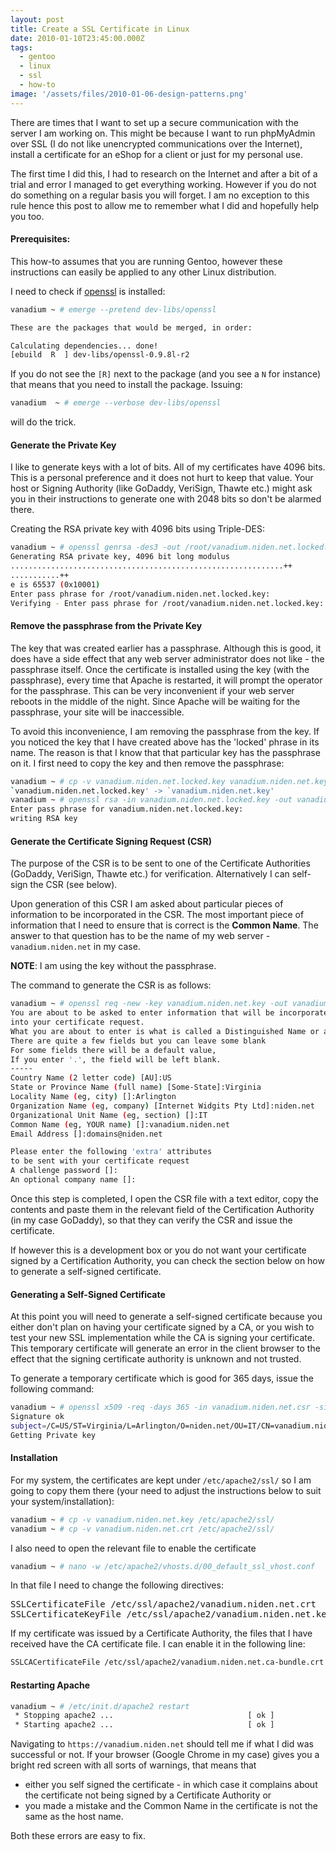 ```yaml
---
layout: post
title: Create a SSL Certificate in Linux
date: 2010-01-10T23:45:00.000Z
tags:
  - gentoo
  - linux
  - ssl
  - how-to
image: '/assets/files/2010-01-06-design-patterns.png'
---
```

There are times that I want to set up a secure communication with the server I am working on. This might be because I want to run phpMyAdmin over SSL (I do not like unencrypted communications over the Internet), install a certificate for an eShop for a client or just for my personal use.

The first time I did this, I had to research on the Internet and after a bit of a trial and error I managed to get everything working. However if you do not do something on a regular basis you will forget. I am no exception to this rule hence this post to allow me to remember what I did and hopefully help you too.

#### Prerequisites:

This how-to assumes that you are running Gentoo, however these instructions can easily be applied to any other Linux distribution.

I need to check if [openssl](https://www.openssl.org/) is installed:

```sh
vanadium ~ # emerge --pretend dev-libs/openssl

These are the packages that would be merged, in order:

Calculating dependencies... done!
[ebuild  R  ] dev-libs/openssl-0.9.8l-r2
```

If you do not see the `[R]` next to the package (and you see a `N` for instance) that means that you need to install the package. Issuing:

```sh
vanadium  ~ # emerge --verbose dev-libs/openssl
```

will do the trick.

#### Generate the Private Key

I like to generate keys with a lot of bits. All of my certificates have 4096 bits. This is a personal preference and it does not hurt to keep that value. Your host or Signing Authority (like GoDaddy, VeriSign, Thawte etc.) might ask you in their instructions to generate one with 2048 bits so don't be alarmed there.

Creating the RSA private key with 4096 bits using Triple-DES:

```sh
vanadium ~ # openssl genrsa -des3 -out /root/vanadium.niden.net.locked.key 4096
Generating RSA private key, 4096 bit long modulus
.............................................................++
...........++
e is 65537 (0x10001)
Enter pass phrase for /root/vanadium.niden.net.locked.key:
Verifying - Enter pass phrase for /root/vanadium.niden.net.locked.key:
```

#### Remove the passphrase from the Private Key

The key that was created earlier has a passphrase. Although this is good, it does have a side effect that any web server administrator does not like - the passphrase itself. Once the certificate is installed using the key (with the passphrase), every time that Apache is restarted, it will prompt the operator for the passphrase. This can be very inconvenient if your web server reboots in the middle of the night. Since Apache will be waiting for the passphrase, your site will be inaccessible.

To avoid this inconvenience, I am removing the passphrase from the key. If you noticed the key that I have created above has the 'locked' phrase in its name. The reason is that I know that that particular key has the passphrase on it. I first need to copy the key and then remove the passphrase:

```sh
vanadium ~ # cp -v vanadium.niden.net.locked.key vanadium.niden.net.key
`vanadium.niden.net.locked.key' -> `vanadium.niden.net.key'
vanadium ~ # openssl rsa -in vanadium.niden.net.locked.key -out vanadium.niden.net.key
Enter pass phrase for vanadium.niden.net.locked.key:
writing RSA key
```

#### Generate the Certificate Signing Request (CSR)

The purpose of the CSR is to be sent to one of the Certificate Authorities (GoDaddy, VeriSign, Thawte etc.) for verification. Alternatively I can self-sign the CSR (see below).

Upon generation of this CSR I am asked about particular pieces of information to be incorporated in the CSR. The most important piece of information that I need to ensure that is correct is the **Common Name</strong>**. The answer to that question has to be the name of my web server - `vanadium.niden.net` in my case.

**NOTE**: I am using the key without the passphrase.

The command to generate the CSR is as follows:

```sh
vanadium ~ # openssl req -new -key vanadium.niden.net.key -out vanadium.niden.net.csr
You are about to be asked to enter information that will be incorporated
into your certificate request.
What you are about to enter is what is called a Distinguished Name or a DN.
There are quite a few fields but you can leave some blank
For some fields there will be a default value,
If you enter '.', the field will be left blank.
-----
Country Name (2 letter code) [AU]:US
State or Province Name (full name) [Some-State]:Virginia
Locality Name (eg, city) []:Arlington
Organization Name (eg, company) [Internet Widgits Pty Ltd]:niden.net
Organizational Unit Name (eg, section) []:IT
Common Name (eg, YOUR name) []:vanadium.niden.net
Email Address []:domains@niden.net

Please enter the following 'extra' attributes
to be sent with your certificate request
A challenge password []:
An optional company name []:
```

Once this step is completed, I open the CSR file with a text editor, copy the contents and paste them in the relevant field of the Certification Authority (in my case GoDaddy), so that they can verify the CSR and issue the certificate.


If however this is a development box or you do not want your certificate signed by a Certification Authority, you can check the section below on how to generate a self-signed certificate.


#### Generating a Self-Signed Certificate

At this point you will need to generate a self-signed certificate because you either don't plan on having your certificate signed by a CA, or you wish to test your new SSL implementation while the CA is signing your certificate. This temporary certificate will generate an error in the client browser to the effect that the signing certificate authority is unknown and not trusted.

To generate a temporary certificate which is good for 365 days, issue the following command:

```sh
vanadium ~ # openssl x509 -req -days 365 -in vanadium.niden.net.csr -signkey vanadium.niden.net.key -out vanadium.niden.net.crt
Signature ok
subject=/C=US/ST=Virginia/L=Arlington/O=niden.net/OU=IT/CN=vanadium.niden.net/emailAddress=domains@niden.net
Getting Private key
```

#### Installation

For my system, the certificates are kept under `/etc/apache2/ssl/` so I am going to copy them there (your need to adjust the instructions below to suit your system/installation):

```sh
vanadium ~ # cp -v vanadium.niden.net.key /etc/apache2/ssl/
vanadium ~ # cp -v vanadium.niden.net.crt /etc/apache2/ssl/
```

I also need to open the relevant file to enable the certificate

```sh
vanadium ~ # nano -w /etc/apache2/vhosts.d/00_default_ssl_vhost.conf
```

In that file I need to change the following directives:


<pre>SSLCertificateFile /etc/ssl/apache2/vanadium.niden.net.crt
SSLCertificateKeyFile /etc/ssl/apache2/vanadium.niden.net.key</pre>

If my certificate was issued by a Certificate Authority, the files that I have received have the CA certificate file. I can enable it in the following line:

```sh
SSLCACertificateFile /etc/ssl/apache2/vanadium.niden.net.ca-bundle.crt
```

#### Restarting Apache

```sh
vanadium ~ # /etc/init.d/apache2 restart
 * Stopping apache2 ...                              [ ok ]
 * Starting apache2 ...                              [ ok ]
```

Navigating to `https://vanadium.niden.net` should tell me if what I did was successful or not. If your browser (Google Chrome in my case) gives you a bright red screen with all sorts of warnings, that means that

* either you self signed the certificate - in which case it complains about the certificate not being signed by a Certificate Authority or
* you made a mistake and the Common Name in the certificate is not the same as the host name.

Both these errors are easy to fix.
